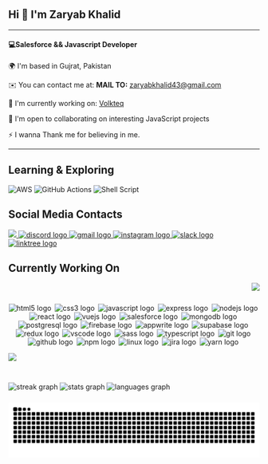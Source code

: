 <h2>Hi 👋 I'm Zaryab Khalid</h2>

<hr/>
<h4>💻Salesforce && Javascript Developer</h4>
<p> 🌍 I'm based in Gujrat, Pakistan</p>
<p> ✉️ You can contact me at: <strong> MAIL TO:</strong> <a href="mailto:zaryabkhalid43@gmail.com">zaryabkhalid43@gmail.com</a></p>
<p> 🚀  I'm currently working on: <a href="https://rehmansolutions.nl">Volkteq</a></p>
<p> 🤝  I'm open to collaborating on interesting JavaScript projects</p>
<p> ⚡  I wanna Thank me for believing in me.</p>
<hr/>


  ## Learning & Exploring
  ![AWS](https://img.shields.io/badge/AWS-%23FF9900.svg?style=for-the-badge&logo=amazon-aws&logoColor=white)
  ![GitHub Actions](https://img.shields.io/badge/github%20actions-%232671E5.svg?style=for-the-badge&logo=githubactions&logoColor=white)
  ![Shell Script](https://img.shields.io/badge/shell_script-%23121011.svg?style=for-the-badge&logo=gnu-bash&logoColor=white)


## Social Media Contacts

<div>
  <a href="https://www.linkedin.com/in/zaryabkhalid/" target="_blank"> <img src="https://img.shields.io/badge/linkedin-%230077B5.svg?style=for-the-badge&logo=linkedin&logoColor=white" /> </a>

  <a href="https://discord.com/zaryab2490" target="_blank">
    <img src="https://raw.githubusercontent.com/maurodesouza/profile-readme-generator/master/src/assets/icons/social/discord/default.svg" height="30" alt="discord logo"  />
  </a>
 
  <a href="zaryabkhalid43@gmail.com" target="_blank">
    <img src="https://raw.githubusercontent.com/maurodesouza/profile-readme-generator/master/src/assets/icons/social/gmail/default.svg" height="30" alt="gmail logo"  />
  </a>

  <a href="https://instagram.com/zaryabkhalid" target="_blank">
    <img src="https://raw.githubusercontent.com/maurodesouza/profile-readme-generator/master/src/assets/icons/social/instagram/default.svg" height="30" alt="instagram logo"  />
  </a>

  <a href="https://slack.com/zaryabkhalid" target="_blank">
    <img src="https://raw.githubusercontent.com/maurodesouza/profile-readme-generator/master/src/assets/icons/social/slack/default.svg" height="30" alt="slack logo"  />
  </a>

  <a href="https://linktr.ee/zaryabkhalid605" target="_blank">
    <img src="https://raw.githubusercontent.com/maurodesouza/profile-readme-generator/master/src/assets/icons/social/linktree/default.svg" height="30" alt="linktree logo"  />
  </a>
</div>


## Currently Working On

<div align="right">
  <img src="https://visitor-badge.laobi.icu/badge?page_id=zaryabkhalid.zaryabkhalid&left_color=olivedrab&right_color=darkgrey&left_text=Who%20visited%20your%20profile%20%20"  />
</div>

###

<p align="center">
  <img src="https://cdn.jsdelivr.net/gh/devicons/devicon/icons/html5/html5-original.svg" height="30" alt="html5 logo" style="margin-right: 3px" />
 
  <img src="https://cdn.jsdelivr.net/gh/devicons/devicon/icons/css3/css3-original.svg" height="30" alt="css3 logo" style="margin-right: 3px" />

  <img src="https://cdn.jsdelivr.net/gh/devicons/devicon/icons/javascript/javascript-original.svg" height="30" alt="javascript logo" style="margin-right: 3px" />
   
  <img src="https://cdn.jsdelivr.net/gh/devicons/devicon/icons/express/express-original.svg" height="30" alt="express logo" style="margin-right: 3px" />

  <img src="https://cdn.jsdelivr.net/gh/devicons/devicon/icons/nodejs/nodejs-plain-wordmark.svg" height="30" alt="nodejs logo" style="margin-right: 3px" />
 
  <img src="https://cdn.jsdelivr.net/gh/devicons/devicon/icons/react/react-original-wordmark.svg" height="30" alt="react logo" style="margin-right: 3px"  />
 
  <img src="https://cdn.jsdelivr.net/gh/devicons/devicon/icons/vuejs/vuejs-original-wordmark.svg" height="30" alt="vuejs logo" style="margin-right: 3px" />
 
  <img src="https://cdn.jsdelivr.net/gh/devicons/devicon/icons/salesforce/salesforce-original.svg" height="30" alt="salesforce logo"  style="margin-right: 3px"/>
  
  <img src="https://cdn.jsdelivr.net/gh/devicons/devicon/icons/mongodb/mongodb-plain-wordmark.svg" height="30" alt="mongodb logo" style="margin-right: 3px" />

  <img src="https://cdn.jsdelivr.net/gh/devicons/devicon/icons/postgresql/postgresql-original-wordmark.svg" height="30" alt="postgresql logo" style="margin-right: 3px" />
  
  <img src="https://cdn.jsdelivr.net/gh/devicons/devicon/icons/firebase/firebase-plain.svg" height="30" alt="firebase logo" style="margin-right: 3px" />

  <img src="https://cdn.jsdelivr.net/gh/devicons/devicon/icons/appwrite/appwrite-original.svg" height="30" alt="appwrite logo" style="margin-right: 3px"  />
 
  <img src="https://skillicons.dev/icons?i=supabase" height="30" alt="supabase logo" style="margin-right: 3px" />
  
  <img src="https://cdn.jsdelivr.net/gh/devicons/devicon/icons/redux/redux-original.svg" height="30" alt="redux logo" style="margin-right: 3px" />
 
  <img src="https://cdn.jsdelivr.net/gh/devicons/devicon/icons/vscode/vscode-original.svg" height="30" alt="vscode logo"  style="margin-right: 3px"/>
  
  <img src="https://cdn.jsdelivr.net/gh/devicons/devicon/icons/sass/sass-original.svg" height="30" alt="sass logo" style="margin-right: 3px"  />
  
  <img src="https://cdn.jsdelivr.net/gh/devicons/devicon/icons/typescript/typescript-original.svg" height="30" alt="typescript logo" style="margin-right: 3px" />
  
  <img src="https://cdn.jsdelivr.net/gh/devicons/devicon/icons/git/git-plain-wordmark.svg" height="30" alt="git logo"  style="margin-right: 3px"/>
  
  <img src="https://cdn.jsdelivr.net/gh/devicons/devicon/icons/github/github-original.svg" height="30" alt="github logo"  style="margin-right: 3px"/>
 
  <img src="https://cdn.jsdelivr.net/gh/devicons/devicon/icons/npm/npm-original-wordmark.svg" height="30" alt="npm logo" style="margin-right: 3px" />

  <img src="https://cdn.jsdelivr.net/gh/devicons/devicon/icons/linux/linux-original.svg" height="30" alt="linux logo" style="margin-right: 3px" />

  <img src="https://cdn.jsdelivr.net/gh/devicons/devicon/icons/jira/jira-original.svg" height="30" alt="jira logo" style="margin-right: 3px" />

  <img src="https://cdn.simpleicons.org/yarn/2C8EBB" height="30" alt="yarn logo" style="margin-right: 3px" />
</p>




<div>
   <img height="300" src="https://user-images.githubusercontent.com/74038190/213910845-af37a709-8995-40d6-be59-724526e3c3d7.gif"  />
</div>

###

<br clear="both">

<div>
  <img src="https://streak-stats.demolab.com?user=zaryabkhalid&locale=en&mode=weekly&theme=dark&hide_border=false&border_radius=5&order=3" height="170" alt="streak graph"  />
  <img src="https://github-readme-stats.vercel.app/api?username=zaryabkhalid&hide_title=false&hide_rank=false&show_icons=true&include_all_commits=true&count_private=true&disable_animations=false&theme=dark&locale=en&hide_border=false&order=1" height="170" alt="stats graph"  />
  <img src="https://github-readme-stats.vercel.app/api/top-langs?username=zaryabkhalid&locale=en&hide_title=true&layout=compact&card_width=320&langs_count=16&theme=dark&hide_border=false&order=2&custom_title=Worked%20In" height="170" alt="languages graph"  />
</div>

###

<img src="https://raw.githubusercontent.com/zaryabkhalid/zaryabkhalid/output/snake.svg" alt="Snake animation" />

###

